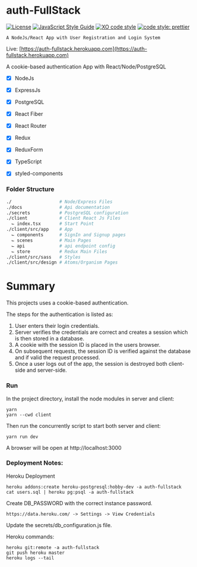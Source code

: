 # auth-FullStack
[![License](https://img.shields.io/badge/license-MIT-blue.svg?style=flat-square)](https://github.com/inPhoenix/)
[![JavaScript Style Guide](https://img.shields.io/badge/code_style-standard-brightgreen.svg)](https://standardjs.com)
[![XO code style](https://img.shields.io/badge/code_style-XO-5ed9c7.svg)](https://github.com/xojs/xo)
[![code style: prettier](https://img.shields.io/badge/code_style-prettier-ff69b4.svg?style=flat-square)](https://github.com/prettier/prettier)

    A NodeJs/React App with User Registration and Login System
    
Live: 
[https://auth-fullstack.herokuapp.com](https://auth-fullstack.herokuapp.com)

A cookie-based authentication App with React/Node/PostgreSQL

- [x] NodeJs
- [x] ExpressJs
- [x] PostgreSQL
- [x] React Fiber
- [x] React Router
- [x] Redux
- [x] ReduxForm
- [x] TypeScript
- [x] styled-components
    

### Folder Structure

```sh
./                  # Node/Express Files
./docs              # Api documentation
./secrets           # PostgreSQL configuration
./client            # Client React Js Files
  ⌙ index.tsx       # Start Point
./client/src/app    # App
  ⌙ components      # SignIn and Signup pages
  ⌙ scenes          # Main Pages
  ⌙ api             # api endpoint config
  ⌙ store           # Redux Main Files
./client/src/sass   # Styles
./client/src/design # Atoms/Organism Pages
```  

# Summary

This projects uses a cookie-based authentication.

The steps for the authentication is listed as:

1. User enters their login credentials.
2. Server verifies the credentials are correct and creates a session which is then stored in a database.
3. A cookie with the session ID is placed in the users browser.
4. On subsequent requests, the session ID is verified against the database and if valid the request processed.
5. Once a user logs out of the app, the session is destroyed both client-side and server-side.


### Run

In the project directory, install the node modules in server and client:

```shell
yarn
yarn --cwd client
```

Then run the concurrently script to start both server and client:
```shell
yarn run dev
```

A browser will be open at http://localhost:3000

### Deployment Notes:

Heroku Deployment

    heroku addons:create heroku-postgresql:hobby-dev -a auth-fullstack
    cat users.sql | heroku pg:psql -a auth-fullstack
    
Create DB_PASSWORD with the correct instance password.
    
    https://data.heroku.com/ -> Settings -> View Credentials

Update the secrets/db_configuration.js file.

Heroku commands:

    heroku git:remote -a auth-fullstack
    git push heroku master
    heroku logs --tail
